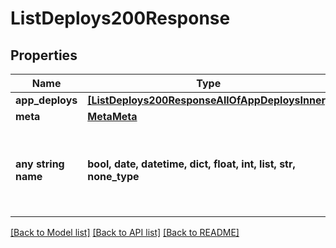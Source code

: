 # ListDeploys200Response


## Properties
Name | Type | Description | Notes
------------ | ------------- | ------------- | -------------
**app_deploys** | [**[ListDeploys200ResponseAllOfAppDeploysInner]**](ListDeploys200ResponseAllOfAppDeploysInner.md) |  | [optional] 
**meta** | [**MetaMeta**](MetaMeta.md) |  | [optional] 
**any string name** | **bool, date, datetime, dict, float, int, list, str, none_type** | any string name can be used but the value must be the correct type | [optional]

[[Back to Model list]](../README.md#documentation-for-models) [[Back to API list]](../README.md#documentation-for-api-endpoints) [[Back to README]](../README.md)


